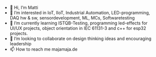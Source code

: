 - 👋 Hi, I’m Matti
- 👀 I’m interested in IoT, IIoT, Industrial Automation, LED-programming, DAQ hw & sw, sensordevelopment, ML, MCs, Softwaretesting   
- 🌱 I’m currently learning ISTQB-Testing, programming led-effects for UI/UX projects, object orientation in IEC 61131-3 and c++ for esp32 projects.
- 💞️ I’m looking to collaborate on design thinking ideas and encouraging leadership
- 📫 How to reach me majamaja.de

<!---
MajaMatti/MajaMatti is a ✨ special ✨ repository because its `README.md` (this file) appears on your GitHub profile.
You can click the Preview link to take a look at your changes.
--->
